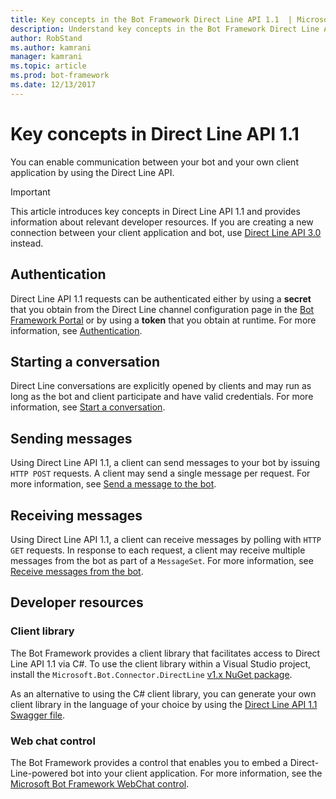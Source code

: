 ```yaml
---
title: Key concepts in the Bot Framework Direct Line API 1.1  | Microsoft Docs
description: Understand key concepts in the Bot Framework Direct Line API 1.1. 
author: RobStand
ms.author: kamrani
manager: kamrani
ms.topic: article
ms.prod: bot-framework
ms.date: 12/13/2017
---
```


# Key concepts in Direct Line API 1.1

You can enable communication between your bot and your own client application by using the Direct Line API. 

> [!IMPORTANT]
> This article introduces key concepts in Direct Line API 1.1 and provides information about relevant developer resources. If you are creating a new connection between your client application and bot, use [Direct Line API 3.0](bot-framework-rest-direct-line-3-0-concepts.md) instead.

## Authentication

Direct Line API 1.1 requests can be authenticated either by using a **secret** that you obtain from the Direct Line channel configuration page in the <a href="https://dev.botframework.com/" target="_blank">Bot Framework Portal</a> or by using a **token** that you obtain at runtime.  For more information, see [Authentication](bot-framework-rest-direct-line-1-1-authentication.md).

## Starting a conversation

Direct Line conversations are explicitly opened by clients and may run as long as the bot and client participate and have valid credentials. For more information, see [Start a conversation](bot-framework-rest-direct-line-1-1-start-conversation.md).

## Sending messages

Using Direct Line API 1.1, a client can send messages to your bot by issuing `HTTP POST` requests. A client may send a single message per request. For more information, see [Send a message to the bot](bot-framework-rest-direct-line-1-1-send-message.md).

## Receiving messages

Using Direct Line API 1.1, a client can receive messages by polling with `HTTP GET` requests. In response to each request, a client may receive multiple messages from the bot as part of a `MessageSet`. For more information, see [Receive messages from the bot](bot-framework-rest-direct-line-1-1-receive-messages.md).

## Developer resources

### Client library

The Bot Framework provides a client library that facilitates access to Direct Line API 1.1 via C#. To use the client library within a Visual Studio project, install the `Microsoft.Bot.Connector.DirectLine` <a href="https://www.nuget.org/packages/Microsoft.Bot.Connector.DirectLine/1.1.1" target="_blank">v1.x NuGet package</a>. 

As an alternative to using the C# client library, you can generate your own client library in the language of your choice by using the <a href="https://docs.botframework.com/en-us/restapi/directline/swagger.json" target="_blank">Direct Line API 1.1 Swagger file</a>.

### Web chat control 

The Bot Framework provides a control that enables you to embed a Direct-Line-powered bot into your client application. For more information, see the <a href="https://github.com/Microsoft/BotFramework-WebChat" target="_blank">Microsoft Bot Framework WebChat control</a>.

